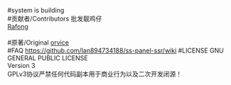 #system is building
<br/>
#贡献者/Contributors
批发靓鸡仔<br/>
<a href="https://github.com/Rafong973">Rafong</a>
<br/>
<br/>
#原著/Original
<a href="https://github.com/orvice">orvice</a>
<br/>
#FAQ
https://github.com/lan894734188/ss-panel-ssr/wiki
#LICENSE
GNU GENERAL PUBLIC LICENSE<br/>
Version 3<br/>
GPLv3协议严禁任何代码副本用于商业行为以及二次开发闭源！
